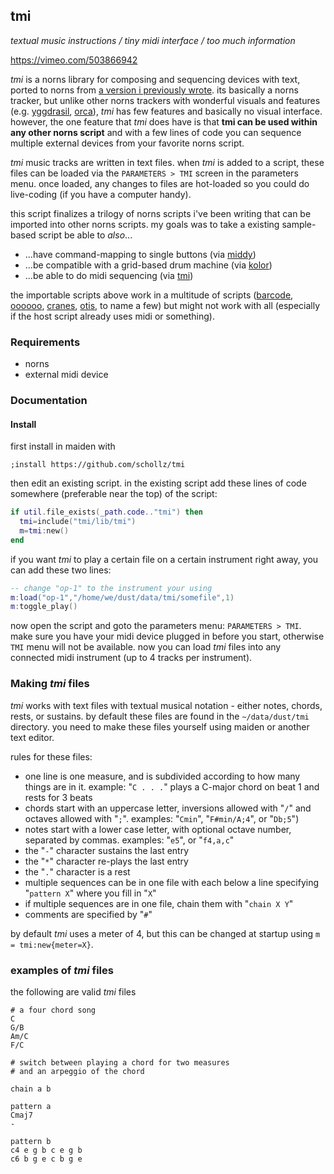 ## tmi

*textual music instructions / tiny midi interface / too much information*

https://vimeo.com/503866942

*tmi* is a norns library for composing and sequencing devices with text, ported to norns from [a version i previously wrote](https://github.com/schollz/miti). its basically a norns tracker, but unlike other norns trackers with wonderful visuals and features (e.g. [yggdrasil](https://llllllll.co/t/yggdrasil), [orca](https://llllllll.co/t/orca)), *tmi* has few features and basically no visual interface. however, the one feature that *tmi* does have is that **tmi can be used within any other norns script** and with a few lines of code you can sequence multiple external devices from your favorite norns script.

*tmi* music tracks are written in text files. when *tmi* is added to a script, these files can be loaded via the `PARAMETERS > TMI` screen in the parameters menu. once loaded, any changes to files are hot-loaded so you could do live-coding (if you have a computer handy).

this script finalizes a trilogy of norns scripts i've been writing that can be imported into other norns scripts. my goals was to take a existing sample-based script be able to *also*...

- ...have command-mapping to single buttons (via [middy](https://llllllll.co/t/middy))
- ...be compatible with a grid-based drum machine (via [kolor](https://llllllll.co/t/kolor))
- ...be able to do midi sequencing (via [tmi](https://llllllll.co/t/tmi))

the importable scripts above work in a multitude of scripts ([barcode](https://llllllll.co/t/barcode), [oooooo](https://llllllll.co/t/oooooo), [cranes](https://llllllll.co/t/cranes), [otis](https://llllllll.co/t/otis), to name a few) but might not work with all (especially if the host script already uses midi or something).

### Requirements

- norns
- external midi device

### Documentation

#### Install

first install in maiden with 

```
;install https://github.com/schollz/tmi
```

then edit an existing script. in the existing script add these lines of code somewhere (preferable near the top) of the script:

```lua
if util.file_exists(_path.code.."tmi") then 
  tmi=include("tmi/lib/tmi")
  m=tmi:new()
end
```

if you want *tmi* to play a certain file on a certain instrument right away, you can add these two lines:

```lua
-- change "op-1" to the instrument your using
m:load("op-1","/home/we/dust/data/tmi/somefile",1)
m:toggle_play()
```

now open the script and goto the parameters menu: `PARAMETERS > TMI`. make sure you have your midi device plugged in before you start, otherwise `TMI` menu will not be available. now you can load *tmi* files into any connected midi instrument (up to 4 tracks per instrument).

### Making *tmi* files

*tmi* works with text files with textual musical notation - either notes, chords, rests, or sustains. by default these files are found in the `~/data/dust/tmi` directory. you need to make these files yourself using maiden or another text editor.

rules for these files:

- one line is one measure, and is subdivided according to how many things are in it. example: "`C . . .`" plays a C-major chord on beat 1 and rests for 3 beats
- chords start with an uppercase letter, inversions allowed with "`/`" and octaves allowed with "`;`". examples: "`Cmin`", "`F#min/A;4`", or "`Db;5`")
- notes start with a lower case letter, with optional octave number, separated by commas. examples: "`e5`", or  "`f4,a,c`"
- the "`-`" character sustains the last entry
- the "`*`" character re-plays the last entry
- the "`.`" character is a rest
- multiple sequences can be in one file with each below a line specifying "`pattern X`" where you fill in "`X`"
- if multiple sequences are in one file, chain them with "`chain X Y`"
- comments are specified by "`#`"

by default *tmi* uses a meter of 4, but this can be changed at startup using `m = tmi:new{meter=X}`.

### examples of *tmi* files

the following are valid *tmi* files

```
# a four chord song
C
G/B
Am/C
F/C
```

```
# switch between playing a chord for two measures 
# and an arpeggio of the chord

chain a b 

pattern a 
Cmaj7
-

pattern b
c4 e g b c e g b
c6 b g e c b g e
```

